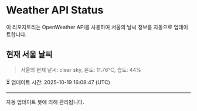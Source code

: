 
# Weather API Status

이 리포지토리는 OpenWeather API를 사용하여 서울의 날씨 정보를 자동으로 업데이트합니다.

## 현재 서울 날씨
> 서울의 현재 날씨: clear sky, 온도: 11.76°C, 습도: 44%

⏳ 업데이트 시간: 2025-10-19 16:08:47 (UTC)

---
자동 업데이트 봇에 의해 관리됩니다.
